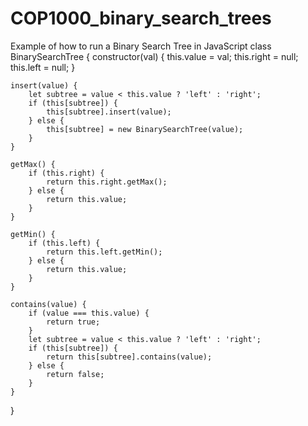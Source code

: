 # COP1000_binary_search_trees
Example of how to run a Binary Search Tree in JavaScript
class BinarySearchTree {
	constructor(val) {
		this.value = val;
		this.right = null;
		this.left = null;
	}

	insert(value) {
		let subtree = value < this.value ? 'left' : 'right';
		if (this[subtree]) {
            this[subtree].insert(value);
		} else {
            this[subtree] = new BinarySearchTree(value);
		}
	}

	getMax() {
		if (this.right) {
			return this.right.getMax();
		} else {
			return this.value;
		}
	}

	getMin() {
		if (this.left) {
			return this.left.getMin();
		} else {
			return this.value;
		}
	}

	contains(value) {
		if (value === this.value) {
			return true;
		}
		let subtree = value < this.value ? 'left' : 'right';
		if (this[subtree]) {
			return this[subtree].contains(value);
		} else {
			return false;
		}
	}

}
